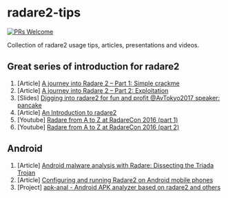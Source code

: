 # radare2-tips 
[![PRs Welcome](https://img.shields.io/badge/PRs-welcome-brightgreen.svg?style=flat-square)](http://makeapullrequest.com)

Collection of radare2 usage tips, articles, presentations and videos.

## Great series of introduction for radare2
1. [Article] [A journey into Radare 2 – Part 1: Simple crackme](https://www.megabeets.net/a-journey-into-radare-2-part-1/)
2. [Article] [A journey into Radare 2 – Part 2: Exploitation](https://www.megabeets.net/a-journey-into-radare-2-part-2/)
3. [Slides]  [Digging into radare2 for fun and profit @AvTokyo2017 speaker: pancake](r2avtokyo-en.pdf)
4. [Article] [An Introduction to radare2](http://sushant94.me/2015/05/31/Introduction_to_radare2/)
5. [Youtube] [Radare from A to Z at RadareCon 2016 (part 1)](https://www.youtube.com/watch?v=NKt120013Vo)
6. [Youtube] [Radare from A to Z at RadareCon 2016 (part 2)](https://www.youtube.com/watch?v=lDZvOHmcx0U)


## Android 
1. [Article] [Android malware analysis with Radare: Dissecting the Triada Trojan](https://www.nowsecure.com/blog/2016/11/21/android-malware-analysis-radare-triada-trojan/)
2. [Article] [Configuring and running Radare2 on Android mobile phones](radare2_arm_android.pdf)
3. [Project] [apk-anal - Android APK analyzer based on radare2 and others](https://github.com/mhelwig/apk-anal)
